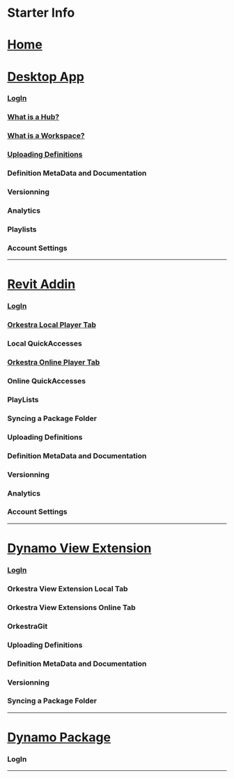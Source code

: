 # Starter Info
# [Home](https://github.com/MostafaElAyoubi/Orkestra_Online/wiki)
# [Desktop App](https://github.com/MostafaElAyoubi/Orkestra_Online/wiki/Orkestra-Desktop-App)
  ### [LogIn](https://github.com/MostafaElAyoubi/Orkestra_Online/wiki/Login-From-Desktop-App)
  ### [What is a Hub?](https://github.com/MostafaElAyoubi/Orkestra_Online/wiki/What-is-a-Hub%3F)
  ### [What is a Workspace?](https://github.com/MostafaElAyoubi/Orkestra_Online/wiki/What-is-a-Workspace)
  ### [Uploading Definitions](https://github.com/MostafaElAyoubi/Orkestra_Online/wiki/Upload-Definitions)
  ### Definition MetaData and Documentation
  ### Versionning
  ### Analytics
  ### Playlists
  ### Account Settings

***

# [Revit Addin](https://github.com/MostafaElAyoubi/Orkestra_Online/wiki/Orkestra-Revit-Addin)
  ### [LogIn](https://github.com/MostafaElAyoubi/Orkestra_Online/wiki/Login-from-Revit-Addin)
  ### [Orkestra Local Player Tab](https://github.com/MostafaElAyoubi/Orkestra_Online/wiki/Orkestra-Local-Player-Tab)
  ### Local QuickAccesses
  ### [Orkestra Online Player Tab](https://github.com/MostafaElAyoubi/Orkestra_Online/wiki/Orkestra-Online-Player-Tab)
  ### Online QuickAccesses
  ### PlayLists
  ### Syncing a Package Folder
  ### Uploading Definitions
  ### Definition MetaData and Documentation
  ### Versionning
  ### Analytics
  ### Account Settings

***

# [Dynamo View Extension](https://github.com/MostafaElAyoubi/Orkestra_Online/wiki/Orkestra-View-Extension)
  ### [LogIn](https://github.com/MostafaElAyoubi/Orkestra_Online/wiki/Login-From-Dynamo-View-Extension)
  ### Orkestra View Extension Local Tab
  ### Orkestra View Extensions Online Tab
  ### OrkestraGit
  ### Uploading Definitions
  ### Definition MetaData and Documentation
  ### Versionning
  ### Syncing a Package Folder

***

# [Dynamo Package](https://github.com/MostafaElAyoubi/Orkestra_Online/wiki/Orkestra-Dynamo-Package)
  ### LogIn

***

